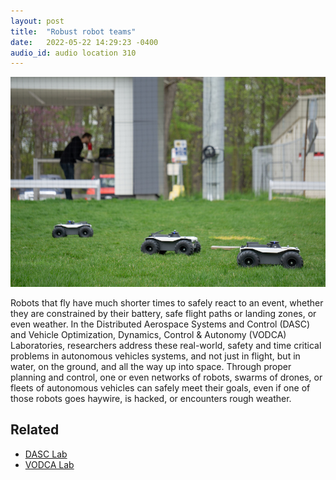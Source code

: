 ```yaml
---
layout: post
title:  "Robust robot teams"
date:   2022-05-22 14:29:23 -0400
audio_id: audio location 310
---
```


<div class="audio-player">
   <!-- this is where the player will be injected -->
</div>

![Three autonomous ground vehicles work together as they move](/assets/images/310-robot-teams.jpg)

Robots that fly have much shorter times to safely react to an event, whether they are constrained by their battery, safe flight paths or landing zones, or even weather. In the Distributed Aerospace Systems and Control (DASC) and Vehicle Optimization, Dynamics, Control & Autonomy (VODCA) Laboratories, researchers address these real-world, safety and time critical problems in autonomous vehicles systems, and not just in flight, but in water, on the ground, and all the way up into space. Through proper planning and control, one or even networks of robots, swarms of drones, or fleets of autonomous vehicles can safely meet their goals, even if one of those robots goes haywire, is hacked, or encounters rough weather.

## Related
* [DASC Lab](http://www-personal.umich.edu/~dpanagou/labs/index.html)
* [VODCA Lab](https://vodca.engin.umich.edu)




<script type="text/javascript">

 const player = new Shikwasa({
   container: () => document.querySelector('.audio-player'),
   audio: {
     title: 'Robust robot teams',
     artist: 'audio location 260',
     cover: '/assets/images/310-robot-teams.jpg',
     src: '/assets/audio/140-robot-garden.mp3',
   },
   // fixed: {
   //   type: 'static',
   // }
 })

 </script>
